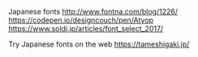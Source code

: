 Japanese fonts
<http://www.fontna.com/blog/1226/>
<https://codepen.io/designcouch/pen/Atyop>
<https://www.soldi.jp/articles/font_select_2017/>

Try Japanese fonts on the web
<https://tameshigaki.jp/>
